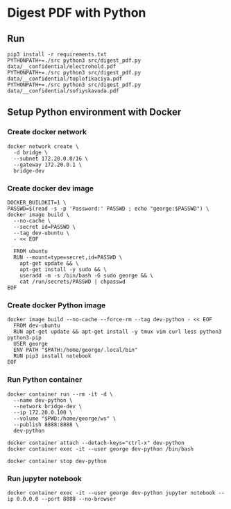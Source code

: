 # Digest PDF with Python

## Run 
```
pip3 install -r requirements.txt
PYTHONPATH+=./src python3 src/digest_pdf.py data/__confidential/electrohold.pdf
PYTHONPATH+=./src python3 src/digest_pdf.py data/__confidential/toplofikaciya.pdf
PYTHONPATH+=./src python3 src/digest_pdf.py data/__confidential/sofiyskavoda.pdf
```

## Setup Python environment with Docker

### Create docker network
```
docker network create \
  -d bridge \
  --subnet 172.20.0.0/16 \
  --gateway 172.20.0.1 \
  bridge-dev
```

### Create docker dev image
```
DOCKER_BUILDKIT=1 \
PASSWD=$(read -s -p 'Password:' PASSWD ; echo "george:$PASSWD") \
docker image build \
  --no-cache \
  --secret id=PASSWD \
  --tag dev-ubuntu \
  - << EOF

  FROM ubuntu
  RUN --mount=type=secret,id=PASSWD \
    apt-get update && \
    apt-get install -y sudo && \
    useradd -m -s /bin/bash -G sudo george && \
    cat /run/secrets/PASSWD | chpasswd
EOF
```

### Create docker Python image
```
docker image build --no-cache --force-rm --tag dev-python - << EOF
  FROM dev-ubuntu
  RUN apt-get update && apt-get install -y tmux vim curl less python3 python3-pip
  USER george
  ENV PATH "$PATH:/home/george/.local/bin"
  RUN pip3 install notebook
EOF
```

### Run Python container
```
docker container run --rm -it -d \
  --name dev-python \
  --network bridge-dev \
  --ip 172.20.0.100 \
  --volume "$PWD:/home/george/ws" \
  --publish 8888:8888 \
  dev-python

docker container attach --detach-keys="ctrl-x" dev-python
docker container exec -it --user george dev-python /bin/bash

docker container stop dev-python
```

### Run jupyter notebook
```
docker container exec -it --user george dev-python jupyter notebook --ip 0.0.0.0 --port 8888 --no-browser
```
